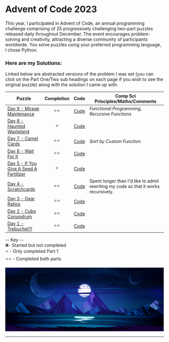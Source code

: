 # Advent of Code 2023

This year, I participated in Advent of Code, an annual programming challenge comprising of 25 progressively challenging two-part puzzles released daily throughout December. 
The event encourages problem-solving and creativity, attracting a diverse community of participants worldwide. You solve puzzles using your preferred programming language, I chose Python.

### Here are my Solutions:

Linked below are abstracted versions of the problem I was set (you can click on the Part One/Two sub headings on each page if you wish to see the original puzzle) along with the solution I came up with.  


| Puzzle | Completion | Code | Comp Sci Principles/Maths/Comments | 
|-----|:--------:|:----------:|------------|
| [Day 9 - Mirage Maintenance](day-9/README.md) | ⭐️⭐️ | [Code](day-9/day_9.py) | _Functional Programming, Recursive Functions_
| [Day 8 - Haunted Wasteland](day-8/README.md) | ⭐️ | [Code](day-8/day_8.py) | 
| [Day 7 - Camel Cards](day-7/README.md) | ⭐️⭐️ | [Code](day-7/day_7.py) | _Sort by Custom Function_
| [Day 6 - Wait For It](day-6/README.md) | ⭐️⭐️ | [Code](day-6/day_6.py) | 
| [Day 5 - If You Give A Seed A Fertilizer](day-5/README.md) | ⭐️ | [Code](day-5/day_5.py) | 
| [Day 4 - Scratchcards](day-4/README.md) | ⭐️⭐️ | [Code](day-4/advent_day_4.py) | Spent longer than I'd like to admit rewriting my code so that it works recursively.  
| [Day 3 - Gear Ratios](day-3/README.md) | ⭐️⭐️ | [Code](day-3/advent_day_3.py) |  | 
| [Day 2 - Cube Conundrum](day-2/README.md) | ⭐️⭐️ | [Code](day-2/advent_day_2.py) |
| [Day 1 - Trebuchet?!](day-1/README.md) | ⭐️⭐️ | [Code](day-1/advent_day_1.py) |

<!-- | [Day 1 - Trebuchet?!](day-1/README.md) | ⭐️⭐️ | [Code](day-1/advent_day_1.py) | -->


-- Key --  
❌- Started but not completed  
⭐️ - Only completed Part 1  
⭐️⭐️ - Completed both parts

![night Sky](/assets/night.jpg)  

---